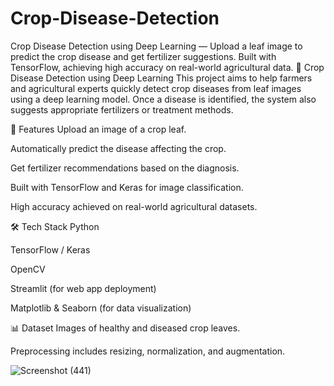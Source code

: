 # Crop-Disease-Detection
Crop Disease Detection using Deep Learning — Upload a leaf image to predict the crop disease and get fertilizer suggestions. Built with TensorFlow, achieving high accuracy on real-world agricultural data.
🌾 Crop Disease Detection using Deep Learning
This project aims to help farmers and agricultural experts quickly detect crop diseases from leaf images using a deep learning model. Once a disease is identified, the system also suggests appropriate fertilizers or treatment methods.

🚀 Features
Upload an image of a crop leaf.

Automatically predict the disease affecting the crop.

Get fertilizer recommendations based on the diagnosis.

Built with TensorFlow and Keras for image classification.

High accuracy achieved on real-world agricultural datasets.

🛠️ Tech Stack
Python

TensorFlow / Keras

OpenCV

Streamlit (for web app deployment)

Matplotlib & Seaborn (for data visualization)

📊 Dataset
Images of healthy and diseased crop leaves.

Preprocessing includes resizing, normalization, and augmentation.

![Screenshot (441)](https://github.com/user-attachments/assets/2712da93-f1a3-49d9-9449-db5994d58d26)


